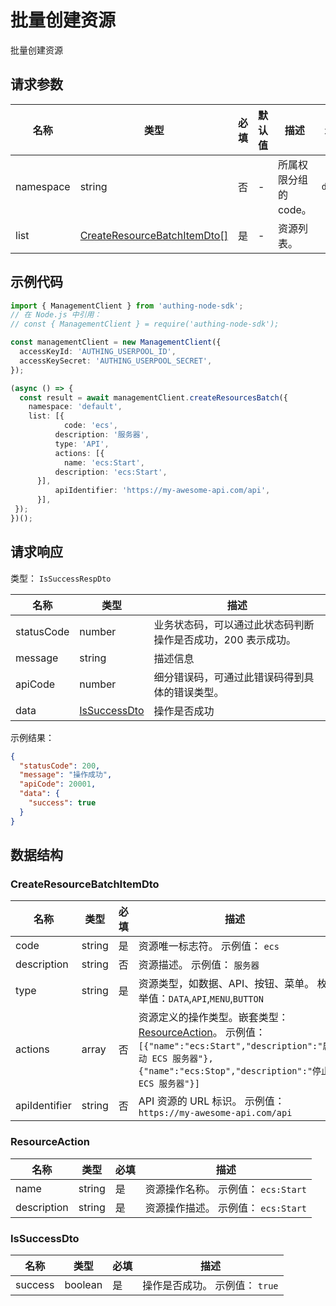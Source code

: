 # 批量创建资源

<!--
  警告⚠️：
  不要直接修改该文档，
  https://github.com/Authing/authing-docs-factory
  使用该项目进行生成
-->

<LastUpdated />

批量创建资源

## 请求参数

| 名称 | 类型 | 必填 | 默认值 | 描述 | 示例值 |
| ---- | ---- | ---- | ---- | ---- | ---- |
| namespace | string | 否 | - | 所属权限分组的 code。  | `default` |
| list | <a href="#CreateResourceBatchItemDto">CreateResourceBatchItemDto[]</a> | 是 | - | 资源列表。  |  |


## 示例代码

```ts
import { ManagementClient } from 'authing-node-sdk';
// 在 Node.js 中引用：
// const { ManagementClient } = require('authing-node-sdk');

const managementClient = new ManagementClient({
  accessKeyId: 'AUTHING_USERPOOL_ID',
  accessKeySecret: 'AUTHING_USERPOOL_SECRET',
});

(async () => {
  const result = await managementClient.createResourcesBatch({
    namespace: 'default',
    list: [{
            code: 'ecs',
          description: '服务器',
          type: 'API',
          actions: [{
            name: 'ecs:Start',
          description: 'ecs:Start',
      }],
          apiIdentifier: 'https://my-awesome-api.com/api',
      }],
 });
})();
```



## 请求响应

类型： `IsSuccessRespDto`

| 名称 | 类型 | 描述 |
| ---- | ---- | ---- |
| statusCode | number | 业务状态码，可以通过此状态码判断操作是否成功，200 表示成功。 |
| message | string | 描述信息 |
| apiCode | number | 细分错误码，可通过此错误码得到具体的错误类型。 |
| data | <a href="#IsSuccessDto">IsSuccessDto</a> | 操作是否成功 |



示例结果：

```json
{
  "statusCode": 200,
  "message": "操作成功",
  "apiCode": 20001,
  "data": {
    "success": true
  }
}
```

## 数据结构


### <a id="CreateResourceBatchItemDto"></a> CreateResourceBatchItemDto

| 名称 | 类型 | 必填 | 描述 |
| ---- |  ---- | ---- | ---- |
| code | string | 是 | 资源唯一标志符。 示例值： `ecs`  |
| description | string | 否 | 资源描述。 示例值： `服务器`  |
| type | string | 是 | 资源类型，如数据、API、按钮、菜单。 枚举值：`DATA`,`API`,`MENU`,`BUTTON`  |
| actions | array | 否 | 资源定义的操作类型。嵌套类型：<a href="#ResourceAction">ResourceAction</a>。 示例值： `[{"name":"ecs:Start","description":"启动 ECS 服务器"},{"name":"ecs:Stop","description":"停止 ECS 服务器"}]`  |
| apiIdentifier | string | 否 | API 资源的 URL 标识。 示例值： `https://my-awesome-api.com/api`  |


### <a id="ResourceAction"></a> ResourceAction

| 名称 | 类型 | 必填 | 描述 |
| ---- |  ---- | ---- | ---- |
| name | string | 是 | 资源操作名称。 示例值： `ecs:Start`  |
| description | string | 是 | 资源操作描述。 示例值： `ecs:Start`  |


### <a id="IsSuccessDto"></a> IsSuccessDto

| 名称 | 类型 | 必填 | 描述 |
| ---- |  ---- | ---- | ---- |
| success | boolean | 是 | 操作是否成功。 示例值： `true`  |


